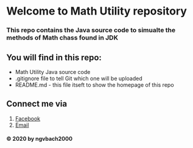 # Welcome to Math Utility repository

### This repo contains the Java source code to simualte the methods of Math chass found in JDK

## You will find in this repo:
* Math Utility Java source code
* .gitignore file to tell Git which one will be uploaded
* README.md - this file itseft to show the homepage of this repo

## Connect me via 
1. [Facebook](https://fb.me/ngvbach2000)
2. [Email](mailto:ngvbach2000@gmail.com)

#### © 2020 by ngvbach2000